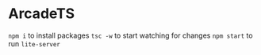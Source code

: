 # ArcadeTS

`npm i` to install packages
`tsc -w` to start watching for changes
`npm start` to run `lite-server`
